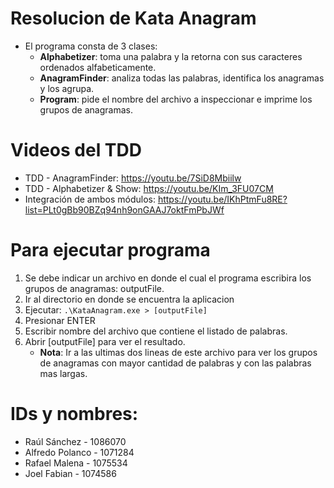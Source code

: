 # Resolucion de Kata Anagram
- El programa consta de 3 clases:
    - **Alphabetizer**: toma una palabra y la retorna con sus caracteres ordenados alfabeticamente.
    - **AnagramFinder**: analiza todas las palabras, identifica los anagramas y los agrupa. 
    - **Program**: pide el nombre del archivo a inspeccionar e imprime los grupos de anagramas. 
    
# Videos del TDD
- TDD - AnagramFinder: https://youtu.be/7SiD8Mbiilw
- TDD - Alphabetizer & Show: https://youtu.be/KIm_3FU07CM
- Integración de ambos módulos: https://youtu.be/IKhPtmFu8RE?list=PLt0gBb90BZq94nh9onGAAJ7oktFmPbJWf

# Para ejecutar programa
1) Se debe indicar un archivo en donde el cual el programa escribira los grupos de anagramas: outputFile.
2) Ir al directorio en donde se encuentra la aplicacion 
3) Ejecutar: `.\KataAnagram.exe > [outputFile]`
4) Presionar ENTER
5) Escribir nombre del archivo que contiene el listado de palabras. 
6) Abrir [outputFile] para ver el resultado. 
    - **Nota**: Ir a las ultimas dos lineas de este archivo para ver los grupos de anagramas con mayor cantidad de palabras y con las palabras mas largas.  

# IDs y nombres:
- Raúl Sánchez - 1086070
- Alfredo Polanco - 1071284
- Rafael Malena - 1075534
- Joel Fabian - 1074586
